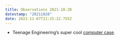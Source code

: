 ```yaml
---
title: Observations 2021-10-28
datestamp: "20211028"
date: 2021-11-07T21:25:22.755Z
---
```

- Teenage Engineering’s super cool [computer case](https://teenage.engineering/products/computer-1).